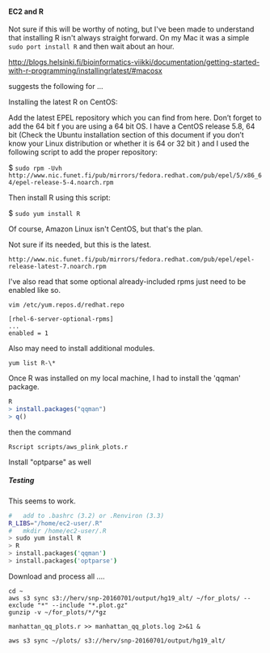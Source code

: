 #### EC2 and R

Not sure if this will be worthy of noting, but I've been made to understand that installing R isn't always straight forward.
On my Mac it was a simple `sudo port install R` and then wait about an hour.



http://blogs.helsinki.fi/bioinformatics-viikki/documentation/getting-started-with-r-programming/installingrlatest/#macosx

suggests the following for ...

Installing the latest R on CentOS:

Add the latest EPEL repository which you can find from here. Don’t forget to add the 64 bit f you are using a 64 bit OS. I have a CentOS release 5.8, 64 bit (Check the Ubuntu installation section of this document if you don’t know your Linux distribution or whether it is 64 or 32 bit ) and I used the following script to add the proper repository:

$ `sudo rpm -Uvh http://www.nic.funet.fi/pub/mirrors/fedora.redhat.com/pub/epel/5/x86_64/epel-release-5-4.noarch.rpm`

Then install R using this script:

$ `sudo yum install R`


Of course, Amazon Linux isn't CentOS, but that's the plan.

Not sure if its needed, but this is the latest.

`http://www.nic.funet.fi/pub/mirrors/fedora.redhat.com/pub/epel/epel-release-latest-7.noarch.rpm`





I've also read that some optional already-included rpms just need to be enabled like so.


```
vim /etc/yum.repos.d/redhat.repo

[rhel-6-server-optional-rpms]
...
enabled = 1
```




Also may need to install additional modules.

`yum list R-\*`







Once R was installed on my local machine, I had to install the 'qqman' package.

```R
R
> install.packages("qqman")
> q()
```

then the command 

`Rscript scripts/aws_plink_plots.r`




Install "optparse" as well







##### Testing

This seems to work.

```BASH
#	add to .bashrc (3.2) or .Renviron (3.3)
R_LIBS="/home/ec2-user/.R"
#	mkdir /home/ec2-user/.R
> sudo yum install R
> R
> install.packages('qqman')
> install.packages('optparse')
```

Download and process all ....

```
cd ~
aws s3 sync s3://herv/snp-20160701/output/hg19_alt/ ~/for_plots/ --exclude "*" --include "*.plot.gz"
gunzip -v ~/for_plots/*/*gz

manhattan_qq_plots.r >> manhattan_qq_plots.log 2>&1 &

aws s3 sync ~/plots/ s3://herv/snp-20160701/output/hg19_alt/
```



